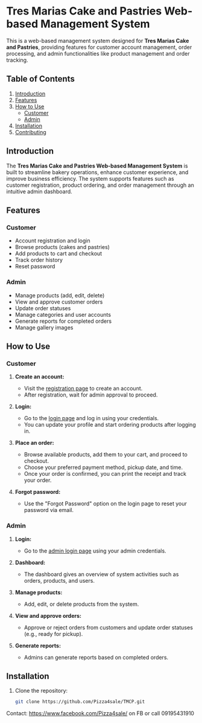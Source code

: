 
# Tres Marias Cake and Pastries Web-based Management System

This is a web-based management system designed for **Tres Marias Cake and Pastries**, providing features for customer account management, order processing, and admin functionalities like product management and order tracking.

## Table of Contents
1. [Introduction](#introduction)
2. [Features](#features)
3. [How to Use](#how-to-use)
   - [Customer](#customer)
   - [Admin](#admin)
4. [Installation](#installation)
5. [Contributing](#contributing)

## Introduction

The **Tres Marias Cake and Pastries Web-based Management System** is built to streamline bakery operations, enhance customer experience, and improve business efficiency. The system supports features such as customer registration, product ordering, and order management through an intuitive admin dashboard.

## Features

### Customer
- Account registration and login
- Browse products (cakes and pastries)
- Add products to cart and checkout
- Track order history
- Reset password

### Admin
- Manage products (add, edit, delete)
- View and approve customer orders
- Update order statuses
- Manage categories and user accounts
- Generate reports for completed orders
- Manage gallery images

## How to Use

### Customer

1. **Create an account:**
   - Visit the [registration page](https://tmcp.online/registration.php) to create an account.
   - After registration, wait for admin approval to proceed.

2. **Login:**
   - Go to the [login page](https://tmcp.online/login.php) and log in using your credentials.
   - You can update your profile and start ordering products after logging in.

3. **Place an order:**
   - Browse available products, add them to your cart, and proceed to checkout.
   - Choose your preferred payment method, pickup date, and time.
   - Once your order is confirmed, you can print the receipt and track your order.

4. **Forgot password:**
   - Use the "Forgot Password" option on the login page to reset your password via email.

### Admin

1. **Login:**
   - Go to the [admin login page](https://tmcp.online/admin/login.php) using your admin credentials.

2. **Dashboard:**
   - The dashboard gives an overview of system activities such as orders, products, and users.

3. **Manage products:**
   - Add, edit, or delete products from the system.

4. **View and approve orders:**
   - Approve or reject orders from customers and update order statuses (e.g., ready for pickup).

5. **Generate reports:**
   - Admins can generate reports based on completed orders.

## Installation

1. Clone the repository:
   ```bash
   git clone https://github.com/Pizza4sale/TMCP.git
Contact: https://www.facebook.com/Pizza4sale/ on FB or call 09195431910
